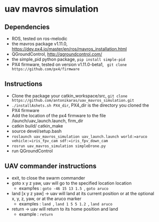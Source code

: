 # uav mavros simulation

## Dependencies

* ROS, tested on ros-melodic
* the mavros package v1.11.0, https://dev.px4.io/master/en/ros/mavros_installation.html
* QGroundControl, http://qgroundcontrol.com/
* the simple_pid python package, ```pip install simple-pid```
* PX4 firmware, tested on version v1.11.0-beta1, ``` git clone https://github.com/px4/firmware```

## Instructions

* Clone the package your catkin_workspace/src, ``` git clone https://github.com/antonikaras/uav_mavros_simulation.git ```
* ```./installAshets.sh PX4_dir```, PX4_dir is the directory you cloned the PX4 firmware
* Add the location of the px4 firmware to the file /launch/uav_launch.launch, firm_dir
* catkin build/ catkin_make 
* source devel/setup.bash
* ``` roslaunch uav_mavros_simulation uav_launch.launch world:=aruco vehicle:=iris_fpv_cam sdf:=iris_fpv_down_cam ```
* ``` rosrun uav_mavros_simulation simpleDrone.py ```
* run QGroundControl

## UAV commander instructions

* exit, to close the swarm commander
* goto x y z yaw, uav will go to the  specified location location
    *  examp1es : ```goto -46 15 13 1.5 ```, ```goto aruco ```
* land [x y z yaw] -> uav will land at its current position or at the optional x, y, z, yaw, or at the aruco marker
    * examples : ```land ```, ```land 1 5 5 1.2 ```, ```land aruco```
* return -> uav will return to its home position and land
    * example : ``` return ```   

